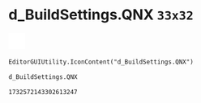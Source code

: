 # d_BuildSettings.QNX `33x32`
<img src="/img/d_BuildSettings.QNX.png" width=33 height=32>

``` CSharp
EditorGUIUtility.IconContent("d_BuildSettings.QNX")
```
```
d_BuildSettings.QNX
```
```
1732572143302613247
```
